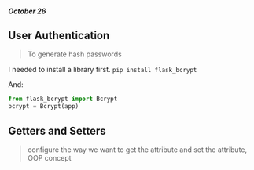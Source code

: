 ##### October 26

## User Authentication

> To generate hash passwords

I needed to install a library first. `pip install flask_bcrypt` 

And:

```py
from flask_bcrypt import Bcrypt
bcrypt = Bcrypt(app)
```

## Getters and Setters
> configure the way we want to get the attribute and set the attribute, OOP concept

